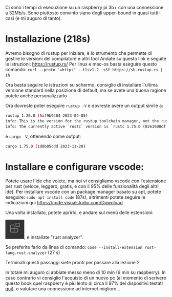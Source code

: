 Ci sono i tempi di esecuzione su un raspberry pi 3b+ con una connessione a 32Mb/s. Sono piuttosto convinto siano degli upper-bound in quasi tutti i casi (e mi auguro di tanto). 

# Installazione (218s)
Avremo bisogno di rustup per iniziare, è lo strumento che permette di gestire le versioni del compilatore e altri tool
Andate su questo link e seguite le istruzioni: https://rustup.rs/
Per linux e mac-os basta eseguire questo comando: `curl --proto '=https' --tlsv1.2 -sSf https://sh.rustup.rs | sh`

Ora basta seguire le istruzioni su schermo, consiglio di installare l'ultima versione standard nella posizione di default, ma se avete una buona ragione potete anche personalizzarlo

Ora dovreste poter eseguire `rustup -V` e dovreste avere un output simile a:
```sh
rustup 1.26.0 (5af9b9484 2023-04-05)
info: This is the version for the rustup toolchain manager, not the rustc compiler.
info: The currently active `rustc` version is `rustc 1.75.0 (82e1608df 2023-12-21)
``` 
e `cargo -V`, ottenendo come output:
```sh
cargo 1.75.0 (1d8b05cdd 2023-11-20)
``` 

# Installare e configurare vscode:
Potete usare l'ide che volete, ma noi vi consigliamo vscode con l'estensione per rust (veloce, leggero, gratis, e con il 95% delle funzionalità degli altri ide).
Per installare vscode con un package manager basato su apt, potete eseguire:
`sudo apt install code` (87s), altrimenti potete seguire le indicazioni qui https://code.visualstudio.com/Download


Una volta installato, potete aprirlo, e andare sul menù delle estensioni:

![Plugin](chapter_1_imgs/extensions.png), e installate "rust analyzer".

Se preferite farlo da linea di comando:
`code --install-extension rust-lang.rust-analyzer` (27 s)


Terminati questi passaggi siete pronti per passare alla lezione 2


In totale mi auguro ci abbiate messo meno di 10 min (6 min su raspberry).
In caso contrario vi consiglio l'acquisto di un nuovo pc (al momento di scrivere questo book quel raspberry è più lento di circa il 97% dei dispositivi testati [qui](https://openbenchmarking.org/s/ARMv7+Cortex-A53+4-Core)), o valutare una connessione ad internet migliore...